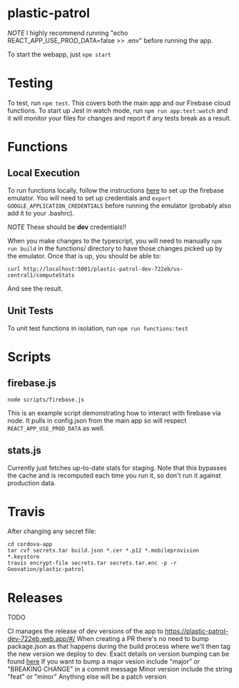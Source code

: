 # plastic-patrol

_NOTE_ I highly recommend running "echo REACT_APP_USE_PROD_DATA=false >> .env" before running the app.

To start the webapp, just `npm start`

# Testing

To test, run `npm test`. This covers both the main app and our Firebase cloud functions.
To start up Jest in watch mode, run `npm run app:test:watch` and it will monitor your files
for changes and report if any tests break as a result.

# Functions

## Local Execution

To run functions locally, follow the instructions [here](https://firebase.google.com/docs/functions/local-emulator) to set up
the firebase emulator. You will need to set up credentials and `export GOOGLE_APPLICATION_CREDENTIALS` before running the emulator
(probably also add it to your .bashrc).

_NOTE_ These should be **dev** credentials!!

When you make changes to the typescript, you will need to manually `npm run build` in the functions/
directory to have those changes picked up by the emulator. Once that is up, you should be able to:

```
curl http://localhost:5001/plastic-patrol-dev-722eb/us-central1/computeStats
```

And see the result.

## Unit Tests

To unit test functions in isolation, run `npm run functions:test`

# Scripts

## firebase.js

```
node scripts/firebase.js
```

This is an example script demonstrating how to interact with firebase via node. It pulls in config.json from the main app so will respect
`REACT_APP_USE_PROD_DATA` as well.

## stats.js

Currently just fetches up-to-date stats for staging. Note that this bypasses the cache and is recomputed each time you run it, so don't run
it against production data.

# Travis

After changing any secret file:

```
cd cordova-app
tar cvf secrets.tar build.json *.cer *.p12 *.mobileprovision *.keystore
travis encrypt-file secrets.tar secrets.tar.enc -p -r Geovation/plastic-patrol
```

# Releases
TODO

CI manages the release of dev versions of the app to https://plastic-patrol-dev-722eb.web.app/#/
When creating a PR there's no need to bump package.json as that happens during the build process where we'll then tag the new version we deploy to dev.
Exact details on version bumping can be found [here](https://github.com/phips28/gh-action-bump-version)
If you want to bump a major vesion include "major" or "BREAKING CHANGE" in a commit message
Minor version include the string "feat" or "minor"
Anything else will be a patch version
